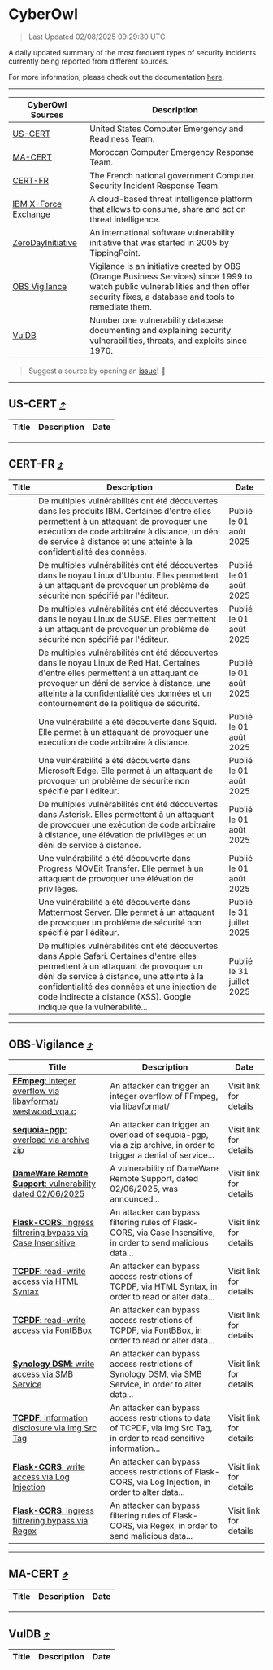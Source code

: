 
 <div id='top'></div>

# CyberOwl

 > Last Updated 02/08/2025 09:29:30 UTC
 
 A daily updated summary of the most frequent types of security incidents currently being reported from different sources.
 
 For more information, please check out the documentation [here](./docs/README.md).
 
 ---
 |CyberOwl Sources|Description|
 |---|---|
 |[US-CERT](#us-cert-arrow_heading_up)|United States Computer Emergency and Readiness Team.|
 |[MA-CERT](#ma-cert-arrow_heading_up)|Moroccan Computer Emergency Response Team.|
 |[CERT-FR](#cert-fr-arrow_heading_up)|The French national government Computer Security Incident Response Team.|
 |[IBM X-Force Exchange](#ibmcloud-arrow_heading_up)|A cloud-based threat intelligence platform that allows to consume, share and act on threat intelligence.|
 |[ZeroDayInitiative](#zerodayinitiative-arrow_heading_up)|An international software vulnerability initiative that was started in 2005 by TippingPoint.|
 |[OBS Vigilance](#obs-vigilance-arrow_heading_up)|Vigilance is an initiative created by OBS (Orange Business Services) since 1999 to watch public vulnerabilities and then offer security fixes, a database and tools to remediate them.|
 |[VulDB](#vuldb-arrow_heading_up)|Number one vulnerability database documenting and explaining security vulnerabilities, threats, and exploits since 1970.|
 
 > Suggest a source by opening an [issue](https://github.com/karimhabush/cyberowl/issues)! :raised_hands:
 ---

## US-CERT [:arrow_heading_up:](#cyberowl)

 |Title|Description|Date|
 |---|---|---|
 
 ---

## CERT-FR [:arrow_heading_up:](#cyberowl)

 |Title|Description|Date|
 |---|---|---|
 |[](https://www.cert.ssi.gouv.fr/avis/CERTFR-2025-AVI-0651/)|De multiples vulnérabilités ont été découvertes dans les produits IBM. Certaines d'entre elles permettent à un attaquant de provoquer une exécution de code arbitraire à distance, un déni de service à distance et une atteinte à la confidentialité des données.|Publié le 01 août 2025|
 |[](https://www.cert.ssi.gouv.fr/avis/CERTFR-2025-AVI-0650/)|De multiples vulnérabilités ont été découvertes dans le noyau Linux d'Ubuntu. Elles permettent à un attaquant de provoquer un problème de sécurité non spécifié par l'éditeur.|Publié le 01 août 2025|
 |[](https://www.cert.ssi.gouv.fr/avis/CERTFR-2025-AVI-0649/)|De multiples vulnérabilités ont été découvertes dans le noyau Linux de SUSE. Elles permettent à un attaquant de provoquer un problème de sécurité non spécifié par l'éditeur.|Publié le 01 août 2025|
 |[](https://www.cert.ssi.gouv.fr/avis/CERTFR-2025-AVI-0648/)|De multiples vulnérabilités ont été découvertes dans le noyau Linux de Red Hat. Certaines d'entre elles permettent à un attaquant de provoquer un déni de service à distance, une atteinte à la confidentialité des données et un contournement de la politique de sécurité.|Publié le 01 août 2025|
 |[](https://www.cert.ssi.gouv.fr/avis/CERTFR-2025-AVI-0647/)|Une vulnérabilité a été découverte dans Squid. Elle permet à un attaquant de provoquer une exécution de code arbitraire à distance.|Publié le 01 août 2025|
 |[](https://www.cert.ssi.gouv.fr/avis/CERTFR-2025-AVI-0646/)|Une vulnérabilité a été découverte dans Microsoft Edge. Elle permet à un attaquant de provoquer un problème de sécurité non spécifié par l'éditeur.|Publié le 01 août 2025|
 |[](https://www.cert.ssi.gouv.fr/avis/CERTFR-2025-AVI-0645/)|De multiples vulnérabilités ont été découvertes dans Asterisk. Elles permettent à un attaquant de provoquer une exécution de code arbitraire à distance, une élévation de privilèges et un déni de service à distance.|Publié le 01 août 2025|
 |[](https://www.cert.ssi.gouv.fr/avis/CERTFR-2025-AVI-0644/)|Une vulnérabilité a été découverte dans Progress MOVEit Transfer. Elle permet à un attaquant de provoquer une élévation de privilèges.|Publié le 01 août 2025|
 |[](https://www.cert.ssi.gouv.fr/avis/CERTFR-2025-AVI-0643/)|Une vulnérabilité a été découverte dans Mattermost Server. Elle permet à un attaquant de provoquer un problème de sécurité non spécifié par l'éditeur.|Publié le 31 juillet 2025|
 |[](https://www.cert.ssi.gouv.fr/avis/CERTFR-2025-AVI-0642/)|De multiples vulnérabilités ont été découvertes dans Apple Safari. Certaines d'entre elles permettent à un attaquant de provoquer un déni de service à distance, une atteinte à la confidentialité des données et une injection de code indirecte à distance (XSS). Google indique que la vulnérabilité...|Publié le 31 juillet 2025|
 
 ---

## OBS-Vigilance [:arrow_heading_up:](#cyberowl)

 |Title|Description|Date|
 |---|---|---|
 |[<a href="https://vigilance.fr/vulnerability/FFmpeg-integer-overflow-via-libavformat-westwood-vqa-c-47743" class="noirorange"><b>FFmpeg</b>: integer overflow via libavformat/<wbr>westwood_vqa.c</wbr></a>](https://vigilance.fr/vulnerability/FFmpeg-integer-overflow-via-libavformat-westwood-vqa-c-47743)|An attacker can trigger an integer overflow of FFmpeg, via libavformat/|Visit link for details|
 |[<a href="https://vigilance.fr/vulnerability/sequoia-pgp-overload-via-archive-zip-47741" class="noirorange"><b>sequoia-pgp</b>: overload via archive zip</a>](https://vigilance.fr/vulnerability/sequoia-pgp-overload-via-archive-zip-47741)|An attacker can trigger an overload of sequoia-pgp, via a zip archive, in order to trigger a denial of service...|Visit link for details|
 |[<a href="https://vigilance.fr/vulnerability/DameWare-Remote-Support-vulnerability-dated-02-06-2025-47327" class="noirorange"><b>DameWare Remote Support</b>: vulnerability dated 02/06/2025</a>](https://vigilance.fr/vulnerability/DameWare-Remote-Support-vulnerability-dated-02-06-2025-47327)|A vulnerability of DameWare Remote Support, dated 02/06/2025, was announced...|Visit link for details|
 |[<a href="https://vigilance.fr/vulnerability/Flask-CORS-ingress-filtrering-bypass-via-Case-Insensitive-47322" class="noirorange"><b>Flask-CORS</b>: ingress filtrering bypass via Case Insensitive</a>](https://vigilance.fr/vulnerability/Flask-CORS-ingress-filtrering-bypass-via-Case-Insensitive-47322)|An attacker can bypass filtering rules of Flask-CORS, via Case Insensitive, in order to send malicious data...|Visit link for details|
 |[<a href="https://vigilance.fr/vulnerability/TCPDF-read-write-access-via-HTML-Syntax-47323" class="noirorange"><b>TCPDF</b>: read-write access via HTML Syntax</a>](https://vigilance.fr/vulnerability/TCPDF-read-write-access-via-HTML-Syntax-47323)|An attacker can bypass access restrictions of TCPDF, via HTML Syntax, in order to read or alter data...|Visit link for details|
 |[<a href="https://vigilance.fr/vulnerability/TCPDF-read-write-access-via-FontBBox-47325" class="noirorange"><b>TCPDF</b>: read-write access via FontBBox</a>](https://vigilance.fr/vulnerability/TCPDF-read-write-access-via-FontBBox-47325)|An attacker can bypass access restrictions of TCPDF, via FontBBox, in order to read or alter data...|Visit link for details|
 |[<a href="https://vigilance.fr/vulnerability/Synology-DSM-write-access-via-SMB-Service-47326" class="noirorange"><b>Synology DSM</b>: write access via SMB Service</a>](https://vigilance.fr/vulnerability/Synology-DSM-write-access-via-SMB-Service-47326)|An attacker can bypass access restrictions of Synology DSM, via SMB Service, in order to alter data...|Visit link for details|
 |[<a href="https://vigilance.fr/vulnerability/TCPDF-information-disclosure-via-Img-Src-Tag-47324" class="noirorange"><b>TCPDF</b>: information disclosure via Img Src Tag</a>](https://vigilance.fr/vulnerability/TCPDF-information-disclosure-via-Img-Src-Tag-47324)|An attacker can bypass access restrictions to data of TCPDF, via Img Src Tag, in order to read sensitive information...|Visit link for details|
 |[<a href="https://vigilance.fr/vulnerability/Flask-CORS-write-access-via-Log-Injection-47319" class="noirorange"><b>Flask-CORS</b>: write access via Log Injection</a>](https://vigilance.fr/vulnerability/Flask-CORS-write-access-via-Log-Injection-47319)|An attacker can bypass access restrictions of Flask-CORS, via Log Injection, in order to alter data...|Visit link for details|
 |[<a href="https://vigilance.fr/vulnerability/Flask-CORS-ingress-filtrering-bypass-via-Regex-47320" class="noirorange"><b>Flask-CORS</b>: ingress filtrering bypass via Regex</a>](https://vigilance.fr/vulnerability/Flask-CORS-ingress-filtrering-bypass-via-Regex-47320)|An attacker can bypass filtering rules of Flask-CORS, via Regex, in order to send malicious data...|Visit link for details|
 
 ---

## MA-CERT [:arrow_heading_up:](#cyberowl)

 |Title|Description|Date|
 |---|---|---|
 
 ---

## VulDB [:arrow_heading_up:](#cyberowl)

 |Title|Description|Date|
 |---|---|---|
 
